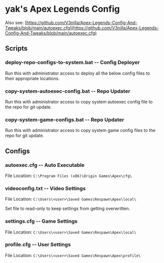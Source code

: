 # yak's Apex Legends Config

Also see: [https://github.com/V3nilla/Apex-Legends-Config-And-Tweaks/blob/main/autoexec.cfg](https://github.com/V3nilla/Apex-Legends-Config-And-Tweaks/blob/main/autoexec.cfg)

## Scripts

### deploy-repo-configs-to-system.bat -- Config Deployer

Run this with administrator access to deploy all the below config files to their appropriate locations.

### copy-system-autoexec-config.bat -- Repo Updater

Run this with administrator access to copy system autoexec config file to the repo for git update.

### copy-system-game-configs.bat -- Repo Updater

Run this with administrator access to copy system game config files to the repo for git update.

## Configs

### autoexec.cfg -- Auto Executable

File Location: `C:\Program Files (x86)\Origin Games\Apex\cfg\`

### videoconfig.txt -- Video Settings

File Location: `C:\Users\<user>\Saved Games\Respawn\Apex\local\`

Set file to read-only to keep settings from getting overwritten.

### settings.cfg -- Game Settings

File Location: `C:\Users\<user>\Saved Games\Respawn\Apex\local\`

### profile.cfg -- User Settings

File Location: `C:\Users\<user>\Saved Games\Respawn\Apex\profile\`
